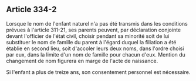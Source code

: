 Article 334-2
----
Lorsque le nom de l'enfant naturel n'a pas été transmis dans les conditions
prévues à l'article 311-21, ses parents peuvent, par déclaration conjointe
devant l'officier de l'état civil, choisir pendant sa minorité soit de lui
substituer le nom de famille du parent à l'égard duquel la filiation a été
établie en second lieu, soit d'accoler leurs deux noms, dans l'ordre choisi par
eux, dans la limite d'un nom de famille pour chacun d'eux. Mention du changement
de nom figurera en marge de l'acte de naissance.

Si l'enfant a plus de treize ans, son consentement personnel est nécessaire.
